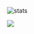 <img src="https://github-readme-stats.vercel.app/api?username=uier&show_icons=true&locale=en" alt="stats" />

<a href="https://leetcode.com/uier890305/"><img src="https://leetcard.jacoblin.cool/uier890305?theme=nord&font=PT%20Mono&ext=contest"></a>
